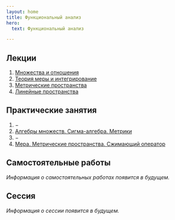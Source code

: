 ```yaml
---
layout: home
title: Функциональный анализ
hero:
  text: Функциональный анализ

---
```


## Лекции

1. [Множества и отношения](./2025/lectures/01/)
2. [Теория меры и интегрирование](./2025/lectures/02/)
3. [Метрические пространства](./2025/lectures/03/)
4. [Линейные пространства](./2025/lectures/04/)

## Практические занятия

1. $-$
2. [Алгебры множеств. Сигма-алгебра. Метрики](./2025/practice/02/)
3. $-$
4. [Мера. Метрические пространства. Сжимающий оператор](./2025/practice/04/)

## Самостоятельные работы
*Информация о самостоятельных работах появится в будущем.*

## Сессия

*Информация о сессии появится в будущем.*